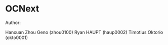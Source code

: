 OCNext
======
Author:

Hanxuan Zhou Geno (zhou0100)
Ryan HAUPT (haup0002)
Timotius Oktorio (okto0001)